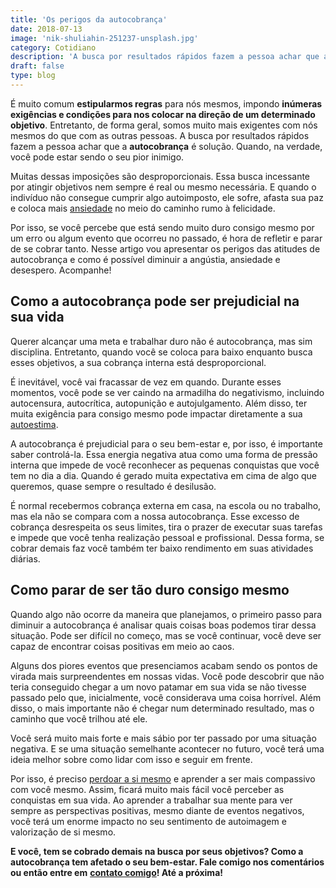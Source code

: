 ```yaml
---
title: 'Os perigos da autocobrança'
date: 2018-07-13
image: 'nik-shuliahin-251237-unsplash.jpg'
category: Cotidiano
description: 'A busca por resultados rápidos fazem a pessoa achar que a autocobrança é solução. Quando, na verdade, você pode estar sendo o seu pior inimigo.'
draft: false
type: blog
---
```


É muito comum **estipularmos regras** para nós mesmos, impondo **inúmeras exigências e condições para nos colocar na direção de um determinado objetivo**. Entretanto, de forma geral, somos muito mais exigentes com nós mesmos do que com as outras pessoas. A busca por resultados rápidos fazem a pessoa achar que a **autocobrança** é solução. Quando, na verdade, você pode estar sendo o seu pior inimigo.

Muitas dessas imposições são desproporcionais. Essa busca incessante por atingir objetivos nem sempre é real ou mesmo necessária. E quando o indivíduo não consegue cumprir algo autoimposto, ele sofre, afasta sua paz e coloca mais [ansiedade](/ansiedade-o-mal-do-novo-seculo/) no meio do caminho rumo à felicidade.

Por isso, se você percebe que está sendo muito duro consigo mesmo por um erro ou algum evento que ocorreu no passado, é hora de refletir e parar de se cobrar tanto. Nesse artigo vou apresentar os perigos das atitudes de autocobrança e como é possível diminuir a angústia, ansiedade e desespero. Acompanhe!

## **Como a autocobrança pode ser prejudicial na sua vida**

Querer alcançar uma meta e trabalhar duro não é autocobrança, mas sim disciplina. Entretanto, quando você se coloca para baixo enquanto busca esses objetivos, a sua cobrança interna está desproporcional.

É inevitável, você vai fracassar de vez em quando. Durante esses momentos, você pode se ver caindo na armadilha do negativismo, incluindo autocensura, autocrítica, autopunição e autojulgamento. Além disso, ter muita exigência para consigo mesmo pode impactar diretamente a sua [autoestima](/como-aumentar-a-autoestima/).

A autocobrança é prejudicial para o seu bem-estar e, por isso, é importante saber controlá-la. Essa energia negativa atua como uma forma de pressão interna que impede de você reconhecer as pequenas conquistas que você tem no dia a dia. Quando é gerado muita expectativa em cima de algo que queremos, quase sempre o resultado é desilusão.

É normal recebermos cobrança externa em casa, na escola ou no trabalho, mas ela não se compara com a nossa autocobrança. Esse excesso de cobrança desrespeita os seus limites, tira o prazer de executar suas tarefas e impede que você tenha realização pessoal e profissional. Dessa forma, se cobrar demais faz você também ter baixo rendimento em suas atividades diárias.

## **Como parar de ser tão duro consigo mesmo**

Quando algo não ocorre da maneira que planejamos, o primeiro passo para diminuir a autocobrança é analisar quais coisas boas podemos tirar dessa situação. Pode ser difícil no começo, mas se você continuar, você deve ser capaz de encontrar coisas positivas em meio ao caos.

Alguns dos piores eventos que presenciamos acabam sendo os pontos de virada mais surpreendentes em nossas vidas. Você pode descobrir que não teria conseguido chegar a um novo patamar em sua vida se não tivesse passado pelo que, inicialmente, você considerava uma coisa horrível. Além disso, o mais importante não é chegar num determinado resultado, mas o caminho que você trilhou até ele.

Você será muito mais forte e mais sábio por ter passado por uma situação negativa. E se uma situação semelhante acontecer no futuro, você terá uma ideia melhor sobre como lidar com isso e seguir em frente.

Por isso, é preciso [perdoar a si mesmo](https://amenteemaravilhosa.com.br/conselhos-para-perdoar-a-si-mesmo/) e aprender a ser mais compassivo com você mesmo. Assim, ficará muito mais fácil você perceber as conquistas em sua vida. Ao aprender a trabalhar sua mente para ver sempre as perspectivas positivas, mesmo diante de eventos negativos, você terá um enorme impacto no seu sentimento de autoimagem e valorização de si mesmo.

**E você, tem se cobrado demais na busca por seus objetivos? Como a autocobrança tem afetado o seu bem-estar. Fale comigo nos comentários ou então entre em** [**contato comigo**](/contato/)**! Até a próxima!**
